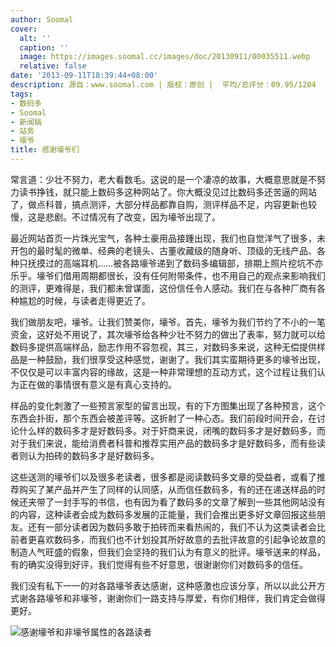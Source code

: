 ```yaml
---
author: Soomal
cover:
  alt: ''
  caption: ''
  image: https://images.soomal.cc/images/doc/20130911/00035511.webp
  relative: false
date: '2013-09-11T18:39:44+08:00'
description: 源自：www.soomal.com | 版权：原创 |  平均/总评分：09.95/1204
tags:
- 数码多
- Soomal
- 新闻稿
- 站务
- 壕爷
title: 感谢壕爷们
---
```


常言道：少壮不努力，老大看数毛。这说的是一个凄凉的故事，大概意思就是不努力读书挣钱，就只能上数码多这种网站了。你大概没见过比数码多还苦逼的网站了，做点科普，搞点测评，大部分样品都靠自购，测评样品不足，内容更新也较慢，这是悲剧。不过情况有了改变，因为壕爷出现了。

最近网站首页一片珠光宝气，各种土豪用品接踵出现，我们也自觉洋气了很多，未开包的最时髦的微单、经典的老镜头、古董收藏级的随身听、顶级的无线产品、各种只抚摸过的高端耳机……被各路壕爷递到了数码多编辑部，排期上照片挖坑不亦乐乎。壕爷们借用周期都很长，没有任何附带条件，也不用自己的观点来影响我们的测评，更难得是，我们都未曾谋面，这份信任令人感动。我们在与各种厂商有各种尴尬的时候，与读者走得更近了。

我们做朋友吧，壕爷。让我们赞美你，壕爷。首先，壕爷为我们节约了不小的一笔资金，这好处不用说了，其次壕爷给各种少壮不努力的做出了表率，努力就可以给数码多提供高端样品，励志作用不容忽视，其三，对数码多来说，这种无偿提供样品是一种鼓励，我们很享受这种感觉，谢谢了。我们其实蛮期待更多的壕爷出现，不仅仅是可以丰富内容的缘故，这是一种非常理想的互动方式，这个过程让我们认为正在做的事情很有意义是有真心支持的。

样品的变化刺激了一些预言家型的留言出现，有的下方图集出现了各种预言，这个东西会扑街，那个东西会被差评等。这折射了一种心态。我们前段时间开会，在讨论什么样的数码多才是好数码多。对于奸商来说，闭嘴的数码多才是好数码多，而对于我们来说，能给消费者科普和推荐实用产品的数码多才是好数码多，而有些读者则认为拍砖的数码多才是好数码多。

这些送测的壕爷们以及很多老读者，很多都是阅读数码多文章的受益者，或看了推荐购买了某产品并产生了同样的认同感，从而信任数码多，有的还在递送样品的时候还夹带了一封手写的书信，也有因为看了数码多的文章了解到一些其他网站没有的内容，这种读者会成为数码多发展的正能量，我们会推出更多好文章回报这些朋友。还有一部分读者因为数码多敢于拍砖而来看热闹的，我们不认为这类读者会比前者更喜欢数码多，而我们也不计划投其所好故意的去批评故意的引起争论故意的制造人气旺盛的假象，但我们会坚持的我们认为有意义的批评。壕爷送来的样品，有的确实没得到好评，我们觉得有些不好意思，很谢谢你们对数码多的信任。

我们没有私下一一的对各路壕爷表达感谢，这种感激也应该分享，所以以此公开方式谢各路壕爷和非壕爷，谢谢你们一路支持与厚爱，有你们相伴，我们肯定会做得更好。

![感谢壕爷和非壕爷属性的各路读者](https://images.soomal.cc/images/doc/20130911/00035511.webp)